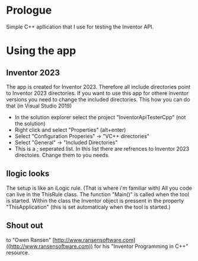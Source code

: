 # Prologue
Simple C++ apllication that I use for testing the Inventor API.

# Using the app
## Inventor 2023
The app is created for Inventor 2023. Therefore all include directories point to Inventor 2023 directories. 
If you want to use this app for othere inventor versions you need to change the included directories. This how you can do that (in Visual Studio 2019) 
 - In the solution explorer select the project "InventorApiTesterCpp" (not the solution) 
 - Right click and select "Properties" (alt+enter)
 - Select "Configuration Properies" -> "VC++ directories" 
 - Select "General" -> "Included Directories"
 - This is a ; seperated list. In this list there are refrences to Inventor 2023 directoies. Change them to you needs.

## Ilogic looks
The setup is like an iLogic rule. (That is where i'm familiar with) All you code can live in the ThisRule class. 
The function "Main()" is called when the tool is started. 
Within the class the Inventor object is pressent in the property "ThisApplication" (this is set automaticaly when the tool is started.)

## Shout out 
to "Owen Ransen" [http://www.ransensoftware.com]((http://www.ransensoftware.com)) for his "Inventor Programming in C++" resource.
 
 
	